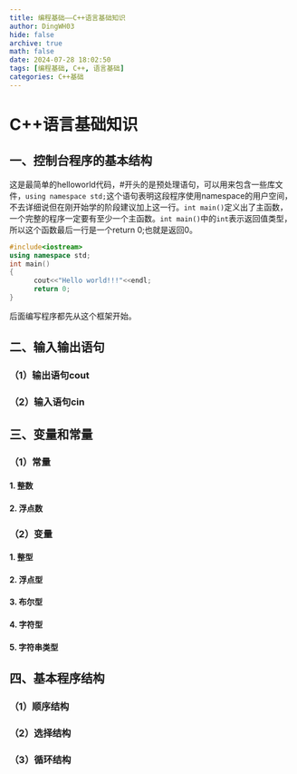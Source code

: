 ```yaml
---
title: 编程基础——C++语言基础知识
author: DingWH03
hide: false
archive: true
math: false
date: 2024-07-28 18:02:50
tags: [编程基础, C++, 语言基础]
categories: C++基础
---
```

# C++语言基础知识

## 一、控制台程序的基本结构

这是最简单的helloworld代码，#开头的是预处理语句，可以用来包含一些库文件，`using namespace std;`这个语句表明这段程序使用namespace的用户空间，不去详细说但在刚开始学的阶段建议加上这一行。`int main()`定义出了主函数，一个完整的程序一定要有至少一个主函数。`int main()`中的`int`表示返回值类型，所以这个函数最后一行是一个return 0;也就是返回0。

```C++
#include<iostream>
using namespace std;
int main()
{
      cout<<"Hello world!!!"<<endl;
      return 0;
}
```

后面编写程序都先从这个框架开始。

## 二、输入输出语句

### （1）输出语句cout

### （2）输入语句cin

## 三、变量和常量

### （1）常量

#### 1. 整数

#### 2. 浮点数

### （2）变量

#### 1. 整型

#### 2. 浮点型

#### 3. 布尔型

#### 4. 字符型

#### 5. 字符串类型

## 四、基本程序结构

### （1）顺序结构

### （2）选择结构

### （3）循环结构
